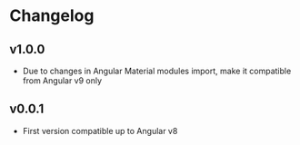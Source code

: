 # Changelog

## v1.0.0

* Due to changes in Angular Material modules import, make it compatible from Angular v9 only

## v0.0.1

* First version compatible up to Angular v8
